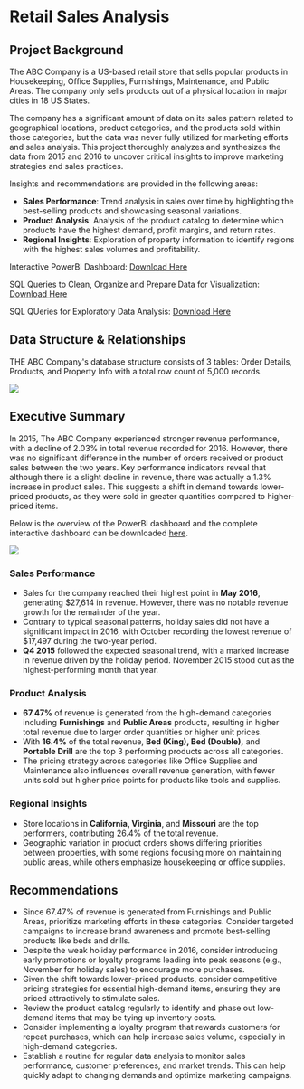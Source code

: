 # Retail Sales Analysis

## Project Background
The ABC Company is a US-based retail store that sells popular products in Housekeeping, Office Supplies, Furnishings, Maintenance, and Public Areas. The company only sells products out of a physical location in major cities in 18 US States. 

The company has a significant amount of data on its sales pattern related to geographical locations, product categories, and the products sold within those categories, but the data was never fully utilized for marketing efforts and sales analysis. This project thoroughly analyzes and synthesizes the data from 2015 and 2016 to uncover critical insights to improve marketing strategies and sales practices. 

Insights and recommendations are provided in the following areas:

- **Sales Performance**: Trend analysis in sales over time by highlighting the best-selling products and showcasing seasonal variations.
- **Product Analysis**: Analysis of the product catalog to determine which products have the highest demand, profit margins, and return rates.
- **Regional Insights**: Exploration of property information to identify regions with the highest sales volumes and profitability.

Interactive PowerBI Dashboard: [Download Here](https://github.com/ayeshamala/retailsales/blob/main/Retail_Sales_Visualization.pbix)

SQL Queries to Clean, Organize and Prepare Data for Visualization: [Download Here](https://github.com/ayeshamala/retailsales/blob/main/retail_store_dashboard_prep.sql)

SQL QUeries for Exploratory Data Analysis: [Download Here](https://github.com/ayeshamala/retailsales/blob/main/retail_store_EDA.sql)

## Data Structure & Relationships

THE ABC Company's database structure consists of 3 tables: Order Details, Products, and Property Info with a total row count of 5,000 records.

![](https://github.com/ayeshamala/retailsales/blob/main/Entity%20Relationship%20Diagram.png)

## Executive Summary
In 2015, The ABC Company experienced stronger revenue performance, with a decline of 2.03% in total revenue recorded for 2016. However, there was no significant difference in the number of orders received or product sales between the two years. Key performance indicators reveal that although there is a slight decline in revenue, there was actually a 1.3% increase in product sales. This suggests a shift in demand towards lower-priced products, as they were sold in greater quantities compared to higher-priced items.

Below is the overview of the PowerBI dashboard and the complete interactive dashboard can be downloaded [here](https://github.com/ayeshamala/retailsales/blob/main/Retail_Sales_Visualization.pbix).

![](https://github.com/ayeshamala/retailsales/blob/main/Retail_Sales_Dashboard.PNG)

### Sales Performance
- Sales for the company reached their highest point in **May 2016**, generating $27,614 in revenue. However, there was no notable revenue growth for the remainder of the year.
- Contrary to typical seasonal patterns, holiday sales did not have a significant impact in 2016, with October recording the lowest revenue of $17,497 during the two-year period.
- **Q4 2015** followed the expected seasonal trend, with a marked increase in revenue driven by the holiday period. November 2015 stood out as the highest-performing month that year.


### Product Analysis
- **67.47%** of revenue is generated from the high-demand categories including **Furnishings** and **Public Areas** products, resulting in higher total revenue due to larger order quantities or higher unit prices.
- With **16.4%** of the total revenue, **Bed (King), Bed (Double),** and **Portable Drill** are the top 3 performing products across all categories.
- The pricing strategy across categories like Office Supplies and Maintenance also influences overall revenue generation, with fewer units sold but higher price points for products like tools and supplies.

### Regional Insights
- Store locations in **California, Virginia**, and **Missouri** are the top performers, contributing 26.4% of the total revenue.
- Geographic variation in product orders shows differing priorities between properties, with some regions focusing more on maintaining public areas, while others emphasize housekeeping or office supplies.

## Recommendations
- Since 67.47% of revenue is generated from Furnishings and Public Areas, prioritize marketing efforts in these categories. Consider targeted campaigns to increase brand awareness and promote best-selling products like beds and drills.
- Despite the weak holiday performance in 2016, consider introducing early promotions or loyalty programs leading into peak seasons (e.g., November for holiday sales) to encourage more purchases.
- Given the shift towards lower-priced products, consider competitive pricing strategies for essential high-demand items, ensuring they are priced attractively to stimulate sales.
- Review the product catalog regularly to identify and phase out low-demand items that may be tying up inventory costs.
- Consider implementing a loyalty program that rewards customers for repeat purchases, which can help increase sales volume, especially in high-demand categories.
- Establish a routine for regular data analysis to monitor sales performance, customer preferences, and market trends. This can help quickly adapt to changing demands and optimize marketing campaigns.

